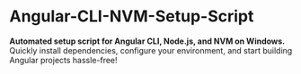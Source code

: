 # Angular-CLI-NVM-Setup-Script
**Automated setup script for Angular CLI, Node.js, and NVM on Windows.** Quickly install dependencies, configure your environment, and start building Angular projects hassle-free!
